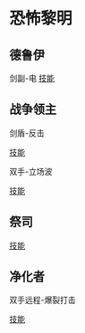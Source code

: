 # 恐怖黎明

## 德鲁伊

剑副-电
[技能](https://www.grimtools.com/calc/m23B199N)

## 战争领主

剑盾-反击

[技能](https://www.grimtools.com/calc/8NKqYjpV)

双手-立场波

[技能](https://www.grimtools.com/calc/RVv5a0p2)

## 祭司

[技能](https://www.grimtools.com/calc/p25kBvoZ)

## 净化者

双手远程-爆裂打击

[技能](https://www.grimtools.com/calc/4Vxp0EbV)
